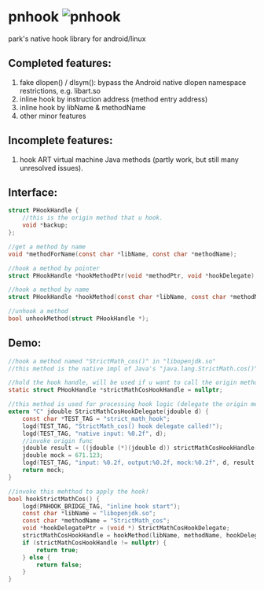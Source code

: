 # pnhook ![pnhook](https://github.com/user-attachments/assets/7b67af47-aaef-440b-856f-e5ea7b585450)
park's native hook library for android/linux

## Completed features:
1. fake dlopen() / dlsym(): bypass the Android native dlopen namespace restrictions, e.g. libart.so
2. inline hook by instruction address (method entry address)
3. inline hook by libName & methodName
4. other minor features

## Incomplete features:
1. hook ART virtual machine Java methods (partly work, but still many unresolved issues).

## Interface:
```C
struct PHookHandle {
    //this is the origin method that u hook.
    void *backup;
};

//get a method by name
void *methodForName(const char *libName, const char *methodName);

//hook a method by pointer
struct PHookHandle *hookMethodPtr(void *methodPtr, void *hookDelegate);

//hook a method by name
struct PHookHandle *hookMethod(const char *libName, const char *methodName, void *hookDelegate);

//unhook a method
bool unhookMethod(struct PHookHandle *);
```

## Demo:
```C
//hook a method named "StrictMath_cos()" in "libopenjdk.so"
//this method is the native impl of Java's "java.lang.StrictMath.cos()"

//hold the hook handle, will be used if u want to call the origin method
static struct PHookHandle *strictMathCosHookHandle = nullptr;

//this method is used for processing hook logic (delegate the origin method)
extern "C" jdouble StrictMathCosHookDelegate(jdouble d) {
    const char *TEST_TAG = "strict_math_hook";
    logd(TEST_TAG, "StrictMath_cos() hook delegate called!");
    logd(TEST_TAG, "native input: %0.2f", d);
    //invoke origin func
    jdouble result = ((jdouble (*)(jdouble d)) strictMathCosHookHandle->backup)(d);
    jdouble mock = 671.123;
    logd(TEST_TAG, "input: %0.2f, output:%0.2f, mock:%0.2f", d, result, mock);
    return mock;
}

//invoke this mehthod to apply the hook!
bool hookStrictMathCos() {
    logd(PNHOOK_BRIDGE_TAG, "inline hook start");
    const char *libName = "libopenjdk.so";
    const char *methodName = "StrictMath_cos";
    void *hookDelegatePtr = (void *) StrictMathCosHookDelegate;
    strictMathCosHookHandle = hookMethod(libName, methodName, hookDelegatePtr);
    if (strictMathCosHookHandle != nullptr) {
        return true;
    } else {
        return false;
    }
}
```
